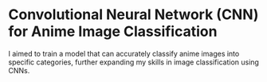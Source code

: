 # Convolutional Neural Network (CNN) for Anime Image Classification
I aimed to train a model that can accurately classify anime images into specific categories, further expanding my skills in image classification using CNNs.
